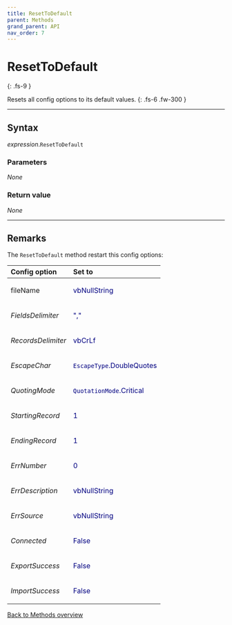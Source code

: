 ```yaml
---
title: ResetToDefault
parent: Methods
grand_parent: API
nav_order: 7
---
```


# ResetToDefault
{: .fs-9 }

Resets all config options to its default values.
{: .fs-6 .fw-300 }

---

## Syntax

*expression*.`ResetToDefault`

### Parameters

_None_

### Return value

_None_

---

## Remarks

The `ResetToDefault` method restart this config options:

<table>
<thead>
<tr>
<th style="text-align: left;">Config option</th>
<th style="text-align: left;">Set to</th>
</tr>
</thead>
<tbody>
<tr>
<td style="text-align: left;"><em></em>fileName</td>
<td style="text-align: left;"><p style="color:navy;">vbNullString</p></td>
</tr>
<tr>
<td style="text-align: left;"><em>FieldsDelimiter</em></td>
<td style="text-align: left;"><p style="color:navy;">","</p></td>
</tr>
<tr>
<td style="text-align: left;"><em>RecordsDelimiter</em></td>
<td style="text-align: left;"><p style="color:navy;">vbCrLf</p></td>
</tr>
<tr>
<td style="text-align: left;"><em>EscapeChar</em></td>
<td style="text-align: left;"><p style="color:navy;"><code>EscapeType</code>.DoubleQuotes</p></td>
</tr>
<tr>
<td style="text-align: left;"><em>QuotingMode</em></td>
<td style="text-align: left;"><p style="color:navy;"><code>QuotationMode</code>.Critical</p></td>
</tr>
<tr>
<td style="text-align: left;"><em>StartingRecord</em></td>
<td style="text-align: left;"><p style="color:navy;">1</p></td>
</tr>
<tr>
<td style="text-align: left;"><em>EndingRecord</em></td>
<td style="text-align: left;"><p style="color:navy;">1</p></td>
</tr>
<tr>
<td style="text-align: left;"><em>ErrNumber</em></td>
<td style="text-align: left;"><p style="color:navy;">0</p></td>
</tr>
<tr>
<td style="text-align: left;"><em>ErrDescription</em></td>
<td style="text-align: left;"><p style="color:navy;">vbNullString</p></td>
</tr>
<tr>
<td style="text-align: left;"><em>ErrSource</em></td>
<td style="text-align: left;"><p style="color:navy;">vbNullString</p></td>
</tr>
<tr>
<td style="text-align: left;"><em>Connected</em></td>
<td style="text-align: left;"><p style="color:navy;">False</p></td>
</tr>
<tr>
<td style="text-align: left;"><em>ExportSuccess</em></td>
<td style="text-align: left;"><p style="color:navy;">False</p></td>
</tr>
<tr>
<td style="text-align: left;"><em>ImportSuccess</em></td>
<td style="text-align: left;"><p style="color:navy;">False</p></td>
</tr>
</tbody>
</table>

[Back to Methods overview](https://ws-garcia.github.io/VBA-CSV-interface/api/methods/)
